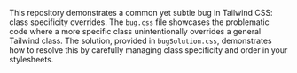 This repository demonstrates a common yet subtle bug in Tailwind CSS: class specificity overrides. The `bug.css` file showcases the problematic code where a more specific class unintentionally overrides a general Tailwind class.  The solution, provided in `bugSolution.css`, demonstrates how to resolve this by carefully managing class specificity and order in your stylesheets.